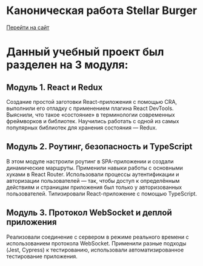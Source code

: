# Каноническая работа Stellar Burger

[Перейти на сайт](https://eugenepokalyuk.github.io/react-burger/)

# Данный учебный проект был разделен на 3 модуля:

## Модуль 1. React и Redux
Создание простой заготовки React-приложения с помощью CRA, выполнили его отладку с применением плагина React DevTools. Выяснили, что такое «состояние» в терминологии современных фреймворков и библиотек. Научились работать с одной из самых популярных библиотек для хранения состояния — Redux.

## Модуль 2. Роутинг, безопасность и TypeScript
В этом модуле настроили роутинг в SPA-приложении и создали динамические маршруты. Применили навыки работы с основными хуками в React Router. Использовали процессы аутентификации и авторизации пользователей — так, чтобы доступ к определённым действиям и страницам приложения был только у авторизованных пользователей. Типизировали React-приложение с помощью TypeScript.

## Модуль 3. Протокол WebSocket и деплой приложения
Реализовали соединение с сервером в режиме реального времени с использованием протокола WebSocket. Применили разные подходы (Jest, Cypress) к тестированию, использовали автоматизированное тестирование приложения.

